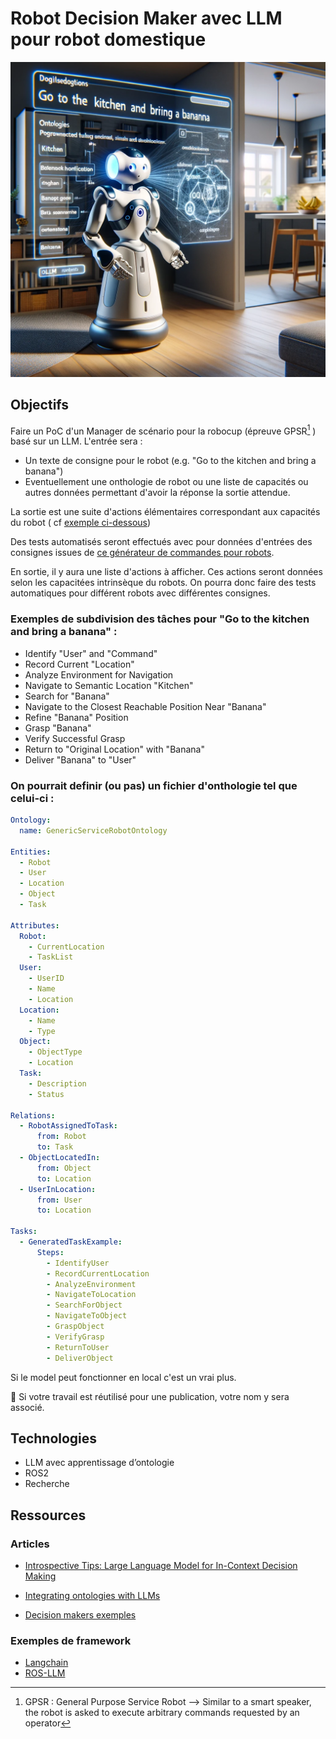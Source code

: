 # Robot Decision Maker avec LLM pour robot domestique

![ontho](img/ontho.webp)

## Objectifs

Faire un PoC d'un Manager de scénario pour la robocup (épreuve GPSR[^1] ) basé sur un LLM. 
L'entrée sera :
- Un texte de consigne pour le robot (e.g. "Go to the kitchen and bring a banana")
- Eventuellement une onthologie de robot ou une liste de capacités ou autres données permettant d'avoir la réponse la sortie attendue.

La sortie est une suite d'actions élémentaires correspondant aux capacités du robot ( cf [exemple ci-dessous](#exemples-de-subdivision-des-tâches-pour-go-to-the-kitchen-and-bring-a-banana))

Des tests automatisés seront effectués avec pour données d'entrées des consignes issues de [ce générateur de commandes pour robots](https://github.com/kyordhel/GPSRCmdGen).

En sortie, il y aura une liste d'actions à afficher. Ces actions seront données selon les capacitées intrinsèque du robots. On pourra donc faire des tests automatiques pour différent robots avec différentes consignes.

[^1]: GPSR : General Purpose Service Robot --> Similar to a smart speaker, the robot is asked to execute arbitrary commands requested by an operator

### Exemples de subdivision des tâches pour "Go to the kitchen and bring a banana" : 

- Identify "User" and "Command"
- Record Current "Location"
- Analyze Environment for Navigation
- Navigate to Semantic Location "Kitchen"
- Search for "Banana"
- Navigate to the Closest Reachable Position Near "Banana"
- Refine "Banana" Position
- Grasp "Banana" 
- Verify Successful Grasp
- Return to "Original Location" with "Banana"
- Deliver "Banana" to "User"

### On pourrait definir (ou pas) un fichier d'onthologie tel que celui-ci :

```yaml
Ontology:
  name: GenericServiceRobotOntology

Entities:
  - Robot
  - User
  - Location
  - Object
  - Task

Attributes:
  Robot:
    - CurrentLocation
    - TaskList
  User:
    - UserID
    - Name
    - Location
  Location:
    - Name
    - Type
  Object:
    - ObjectType
    - Location
  Task:
    - Description
    - Status

Relations:
  - RobotAssignedToTask:
      from: Robot
      to: Task
  - ObjectLocatedIn:
      from: Object
      to: Location
  - UserInLocation:
      from: User
      to: Location

Tasks:
  - GeneratedTaskExample:
      Steps:
        - IdentifyUser
        - RecordCurrentLocation
        - AnalyzeEnvironment
        - NavigateToLocation
        - SearchForObject
        - NavigateToObject
        - GraspObject
        - VerifyGrasp
        - ReturnToUser
        - DeliverObject

```


Si le model peut fonctionner en local c'est un vrai plus.

:memo: Si votre travail est réutilisé pour une publication, votre nom y sera associé.

## Technologies
- LLM avec apprentissage d’ontologie
- ROS2
- Recherche


## Ressources

### Articles 

- [Introspective Tips: Large Language Model for
In-Context Decision Making](https://arxiv.org/pdf/2305.11598.pdf)

- [Integrating ontologies with LLMs](https://ai.plainenglish.io/integrating-ontologies-with-large-language-models-for-decision-making-bb1c600ce5a3)

- [Decision makers exemples](https://medium.com/@kamaljp/meet-langchains-cutting-edge-agents-4-revolutionary-ai-llm-powered-decision-makers-8677045e8a69)

### Exemples de framework
- [Langchain](https://github.com/langchain-ai/langchain)
- [ROS-LLM](https://github.com/Auromix/ROS-LLM)